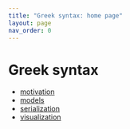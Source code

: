 ```yaml
---
title: "Greek syntax: home page"
layout: page
nav_order: 0
---
```



# Greek syntax

- [motivation](./motivation/) 
- [models](./modelling/)
- [serialization](./serialization/)
- [visualization](./visualization/) 